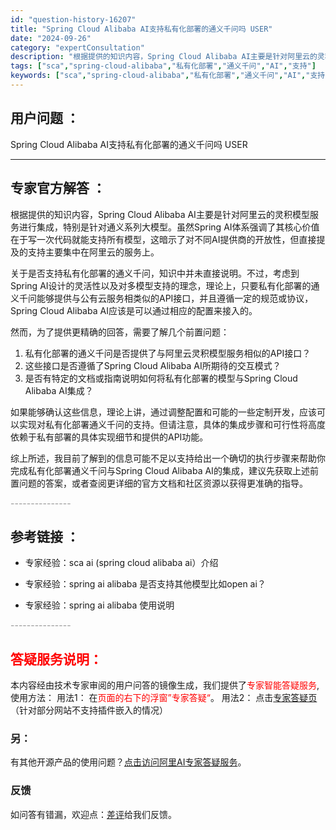 ```yaml
---
id: "question-history-16207"
title: "Spring Cloud Alibaba AI支持私有化部署的通义千问吗 USER"
date: "2024-09-26"
category: "expertConsultation"
description: "根据提供的知识内容，Spring Cloud Alibaba AI主要是针对阿里云的灵积模型服务进行集成，特别是针对通义系列大模型。虽然Spring AI体系强调了其核心价值在于写一次代码就能支持所有模型，这暗示了对不同AI提供商的开放性，但直接提及的支持主要集中在阿里云的服务上。关于是否支持私有化"
tags: ["sca","spring-cloud-alibaba","私有化部署","通义千问","AI","支持"]
keywords: ["sca","spring-cloud-alibaba","私有化部署","通义千问","AI","支持"]
---
```


## 用户问题 ： 
 Spring Cloud Alibaba AI支持私有化部署的通义千问吗 USER  

---------------
## 专家官方解答 ：

根据提供的知识内容，Spring Cloud Alibaba AI主要是针对阿里云的灵积模型服务进行集成，特别是针对通义系列大模型。虽然Spring AI体系强调了其核心价值在于写一次代码就能支持所有模型，这暗示了对不同AI提供商的开放性，但直接提及的支持主要集中在阿里云的服务上。

关于是否支持私有化部署的通义千问，知识中并未直接说明。不过，考虑到Spring AI设计的灵活性以及对多模型支持的理念，理论上，只要私有化部署的通义千问能够提供与公有云服务相类似的API接口，并且遵循一定的规范或协议，Spring Cloud Alibaba AI应该是可以通过相应的配置来接入的。

然而，为了提供更精确的回答，需要了解几个前置问题：
1. 私有化部署的通义千问是否提供了与阿里云灵积模型服务相似的API接口？
2. 这些接口是否遵循了Spring Cloud Alibaba AI所期待的交互模式？
3. 是否有特定的文档或指南说明如何将私有化部署的模型与Spring Cloud Alibaba AI集成？

如果能够确认这些信息，理论上讲，通过调整配置和可能的一些定制开发，应该可以实现对私有化部署通义千问的支持。但请注意，具体的集成步骤和可行性将高度依赖于私有部署的具体实现细节和提供的API功能。

综上所述，我目前了解到的信息可能不足以支持给出一个确切的执行步骤来帮助你完成私有化部署通义千问与Spring Cloud Alibaba AI的集成，建议先获取上述前置问题的答案，或者查阅更详细的官方文档和社区资源以获得更准确的指导。


<font color="#949494">---------------</font> 


## 参考链接 ：

* 专家经验：sca ai (spring cloud alibaba ai）介绍 
 
 * 专家经验：spring ai alibaba 是否支持其他模型比如open ai？ 
 
 * 专家经验：spring ai alibaba 使用说明 


 <font color="#949494">---------------</font> 
 


## <font color="#FF0000">答疑服务说明：</font> 

本内容经由技术专家审阅的用户问答的镜像生成，我们提供了<font color="#FF0000">专家智能答疑服务</font>,使用方法：
用法1： 在<font color="#FF0000">页面的右下的浮窗”专家答疑“</font>。
用法2： 点击[专家答疑页](https://answer.opensource.alibaba.com/docs/intro)（针对部分网站不支持插件嵌入的情况）
### 另：


有其他开源产品的使用问题？[点击访问阿里AI专家答疑服务](https://answer.opensource.alibaba.com/docs/intro)。
### 反馈
如问答有错漏，欢迎点：[差评](https://ai.nacos.io/user/feedbackByEnhancerGradePOJOID?enhancerGradePOJOId=16215)给我们反馈。
